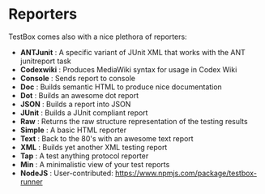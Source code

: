 # Reporters
TestBox comes also with a nice plethora of reporters:

* **ANTJunit** 	: A specific variant of JUnit XML that works with the ANT junitreport task
* **Codexwiki** : Produces MediaWiki syntax for usage in Codex Wiki
* **Console** 	: Sends report to console
* **Doc** 		: Builds semantic HTML to produce nice documentation
* **Dot** 		: Builds an awesome dot report
* **JSON** 		: Builds a report into JSON
* **JUnit** 	: Builds a JUnit compliant report
* **Raw** 		: Returns the raw structure representation of the testing results
* **Simple** 	: A basic HTML reporter
* **Text** 		: Back to the 80's with an awesome text report
* **XML** 		: Builds yet another XML testing report
* **Tap** 		: A test anything protocol reporter
* **Min** 		: A minimalistic view of your test reports
* **NodeJS**    : User-contributed: https://www.npmjs.com/package/testbox-runner